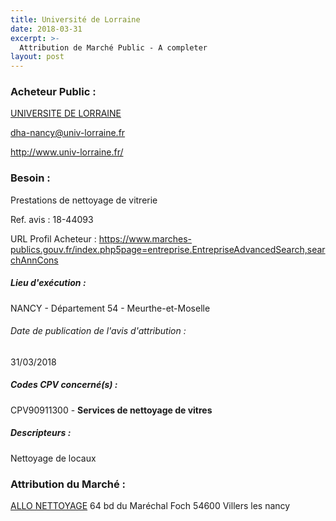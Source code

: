 ```yaml
---
title: Université de Lorraine
date: 2018-03-31
excerpt: >-
  Attribution de Marché Public - A completer
layout: post
---
```


### Acheteur Public : 
<a href="/acheteur-132/siren-130015506"> UNIVERSITE DE LORRAINE</a><br/>



dha-nancy@univ-lorraine.fr


http://www.univ-lorraine.fr/
### Besoin :

Prestations de nettoyage de vitrerie

Ref. avis : 18-44093

URL Profil Acheteur : https://www.marches-publics.gouv.fr/index.php5page=entreprise.EntrepriseAdvancedSearch,searchAnnCons

##### Lieu d'exécution :

NANCY - Département 54 - Meurthe-et-Moselle

###### Date de publication de l'avis d'attribution : 
31/03/2018

##### Codes CPV concerné(s) :
CPV90911300 - **Services de nettoyage de vitres** <br/>

##### Descripteurs :
Nettoyage de locaux <br/>

### Attribution du Marché :
<a href="/entreprise-559/siren-423142751"> ALLO NETTOYAGE</a>    64 bd du Maréchal Foch 54600 Villers les nancy <br/>
